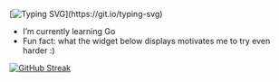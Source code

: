 
[![Typing SVG](https://readme-typing-svg.herokuapp.com?font=Fira+Code&pause=1000&center=%D0%9B%D0%9E%D0%96%D0%AC&vCenter=%D0%9B%D0%9E%D0%96%D0%AC&repeat=%D0%B8%D1%81%D1%82%D0%B8%D0%BD%D0%BD%D1%8B%D0%B9&random=%D0%9B%D0%9E%D0%96%D0%AC&width=435&lines=Hi%2C+i'm+Alexander!)](https://git.io/typing-svg)

-  I’m currently learning Go
-  Fun fact: what the widget below displays motivates me to try even harder :)

  
[![GitHub Streak](https://github-readme-streak-stats.herokuapp.com/?user=Nosk0v)](https://git.io/streak-stats)

